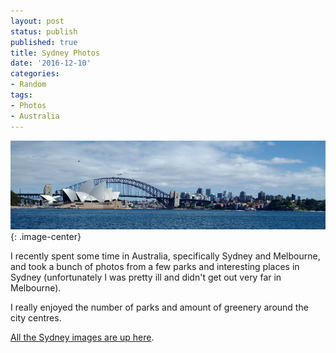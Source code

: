 ```yaml
---
layout: post
status: publish
published: true
title: Sydney Photos
date: '2016-12-10'
categories:
- Random
tags:
- Photos
- Australia
---
```


![](/assets/posts/2016-12-10-sydney.jpg){: .image-center}

I recently spent some time in Australia, specifically Sydney and Melbourne, and took a bunch of photos from a few parks and interesting places in Sydney (unfortunately I was pretty ill and didn't get out very far in Melbourne).

I really enjoyed the number of parks and amount of greenery around the city centres.

[All the Sydney images are up here](/gallery/2016-10-sydney/).
